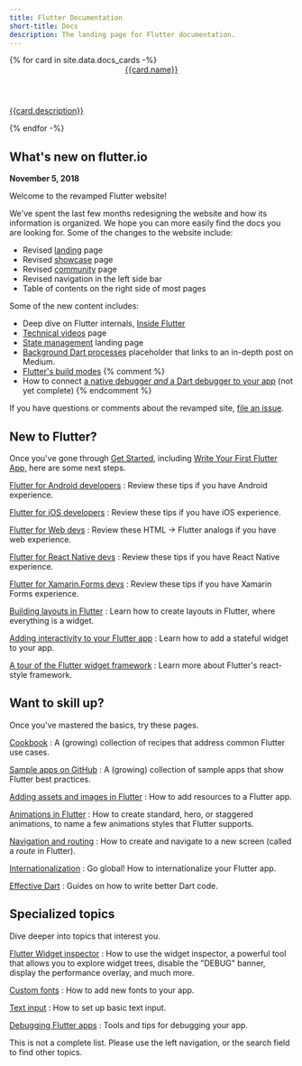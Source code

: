 ```yaml
---
title: Flutter Documentation
short-title: Docs
description: The landing page for Flutter documentation.
---
```


<div class="card-deck">
{% for card in site.data.docs_cards -%}
  <a class="card" href="{{card.url}}">
    <div class="card-body">
      <header class="card-title">{{card.name}}</header>
      <p class="card-text">{{card.description}}</p>
    </div>
  </a>
{% endfor -%}
</div>

## What's new on flutter.io

**November 5, 2018**

Welcome to the revamped Flutter website!

We've spent the last few months redesigning the website and how its
information is organized. We hope you can more easily find the docs
you are looking for. Some of the changes to the website include:

* Revised [landing](/) page
* Revised [showcase](/showcase) page
* Revised [community](/community) page
* Revised navigation in the left side bar
* Table of contents on the right side of most pages

Some of the new content includes:

* Deep dive on Flutter internals,
  [Inside Flutter](/docs/resources/inside-flutter)
* [Technical videos](/docs/resources/videos) page
* [State management](/docs/development/data-and-backend/state-mgmt) landing page
* [Background Dart
  processes](/docs/development/packages-and-plugins/background-processes)
  placeholder that links to an in-depth post on Medium.
* [Flutter's build modes](/docs/testing/build-modes)
{% comment %}
* How to connect [a native debugger _and_
  a Dart debugger to your app](/docs/testing/oem-debuggers)
  (not yet complete)
{% endcomment %}

If you have questions or comments about the revamped site, [file an
issue]({{site.repo.this}}/issues).

## New to Flutter?

Once you've gone through [Get Started](/docs/get-started/install),
including [Write Your First Flutter App,](/docs/get-started/codelab)
here are some next steps.

[Flutter for Android developers](/docs/get-started/flutter-for/android-devs)
: Review these tips if you have Android experience.

[Flutter for iOS developers](/docs/get-started/flutter-for/ios-devs)
: Review these tips if you have iOS experience.

[Flutter for Web devs](/docs/get-started/flutter-for/web-devs)
: Review these HTML -> Flutter analogs if you have web experience.

[Flutter for React Native devs](/docs/get-started/flutter-for/react-native-devs)
: Review these tips if you have React Native experience.

[Flutter for Xamarin.Forms devs](/docs/get-started/flutter-for/xamarin-forms-devs)
: Review these tips if you have Xamarin Forms experience.

[Building layouts in Flutter](/docs/development/ui/layout)
: Learn how to create layouts in Flutter, where everything is a widget.

[Adding interactivity to your Flutter app](/docs/development/ui/interactive)
: Learn how to add a stateful widget to your app.

[A tour of the Flutter widget framework](/docs/development/ui/widgets-intro)
: Learn more about Flutter's react-style framework.

## Want to skill up?

Once you’ve mastered the basics, try these pages.

[Cookbook](/docs/cookbook)
: A (growing) collection of recipes that address common Flutter use cases.

[Sample apps on GitHub](https://github.com/flutter/samples/blob/master/INDEX.md)
: A (growing) collection of sample apps that show Flutter best practices.

[Adding assets and images in Flutter](/docs/development/ui/assets-and-images)
: How to add resources to a Flutter app.

[Animations in Flutter](/docs/development/ui/animations)
: How to create standard, hero, or staggered animations, to
  name a few animations styles that Flutter supports.

[Navigation and routing](/docs/development/ui/navigation)
: How to create and navigate to a new screen (called a _route_ in Flutter).

[Internationalization](/docs/development/accessibility-and-localization/internationalization)
: Go global! How to internationalize your Flutter app.

[Effective Dart](https://www.dartlang.org/guides/language/effective-dart)
: Guides on how to write better Dart code.

## Specialized topics

Dive deeper into topics that interest you.

[Flutter Widget inspector](/docs/development/tools/inspector)
: How to use the widget inspector, a powerful tool that allows
  you to explore widget trees, disable the "DEBUG"
  banner, display the performance overlay, and much more.

[Custom fonts](/docs/cookbook/design/fonts)
: How to add new fonts to your app.

[Text input](/docs/cookbook/forms/text-input)
: How to set up basic text input.

[Debugging Flutter apps](/docs/testing/debugging)
: Tools and tips for debugging your app.

This is not a complete list. Please use the left navigation,
or the search field to find other topics.
